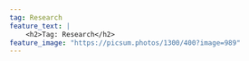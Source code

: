 ```yaml
---
tag: Research
feature_text: |
    <h2>Tag: Research</h2>
feature_image: "https://picsum.photos/1300/400?image=989"
---
```

